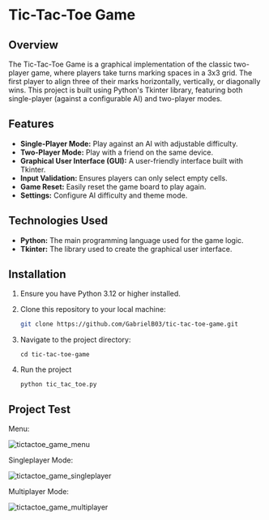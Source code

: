 # Tic-Tac-Toe Game

## Overview
The Tic-Tac-Toe Game is a graphical implementation of the classic two-player game, where players take turns marking spaces in a 3x3 grid. The first player to align three of their marks horizontally, vertically, or diagonally wins. This project is built using Python's Tkinter library, featuring both single-player (against a configurable AI) and two-player modes.

## Features
- **Single-Player Mode:** Play against an AI with adjustable difficulty.
- **Two-Player Mode:** Play with a friend on the same device.
- **Graphical User Interface (GUI):** A user-friendly interface built with Tkinter.
- **Input Validation:** Ensures players can only select empty cells.
- **Game Reset:** Easily reset the game board to play again.
- **Settings:** Configure AI difficulty and theme mode.

## Technologies Used
- **Python:** The main programming language used for the game logic.
- **Tkinter:** The library used to create the graphical user interface.

## Installation

1. Ensure you have Python 3.12 or higher installed.

2. Clone this repository to your local machine:
   ```bash
   git clone https://github.com/GabrielB03/tic-tac-toe-game.git

3. Navigate to the project directory:
   ```
   cd tic-tac-toe-game

4. Run the project
   ```
   python tic_tac_toe.py
##
## Project Test

Menu:

![tictactoe_game_menu](https://github.com/user-attachments/assets/3261090f-4736-4bbe-a882-aa1b39165161)

Singleplayer Mode:

![tictactoe_game_singleplayer](https://github.com/user-attachments/assets/7d4f3d45-7294-4446-93fe-aa38b31c55a2)

Multiplayer Mode:

![tictactoe_game_multiplayer](https://github.com/user-attachments/assets/07fd5e47-79ce-491e-b0bf-2edb2c4aa9ed)
